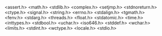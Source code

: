 <assert.h>
 <math.h>
 <stdlib.h>
<complex.h>
 <setjmp.h>
 <stdnoreturn.h>
<ctype.h>
 <signal.h>
 <string.h>
<errno.h>
 <stdalign.h>
 <tgmath.h>
<fenv.h>
 <stdarg.h>
 <threads.h>
<float.h>
 <stdatomic.h>
 <time.h>
<inttypes.h>
 <stdbool.h>
 <uchar.h>
<iso646.h>
 <stddef.h>
 <wchar.h>
<limits.h>
 <stdint.h>
 <wctype.h>
<locale.h>
 <stdio.h>

